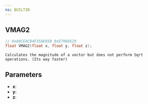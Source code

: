 ```yaml
---
ns: BUILTIN
---
```

## VMAG2

```c
// 0xA8CEACB4F35AE058 0xE796E629
float VMAG2(float x, float y, float z);
```

```
Calculates the magnitude of a vector but does not perform Sqrt operations. (Its way faster)
```

## Parameters
* **x**:
* **y**:
* **z**:
